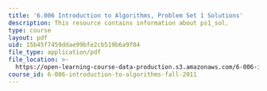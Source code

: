 ```yaml
---
title: '6.006 Introduction to Algorithms, Problem Set 1 Solutions'
description: This resource contains information about ps1_sol.
type: course
layout: pdf
uid: 15b45f7459ddae99bfe2cb519b6a9f04
file_type: application/pdf
file_location: >-
  https://open-learning-course-data-production.s3.amazonaws.com/6-006-introduction-to-algorithms-fall-2011/15b45f7459ddae99bfe2cb519b6a9f04_MIT6_006F11_ps1_sol.pdf
course_id: 6-006-introduction-to-algorithms-fall-2011
---
```

